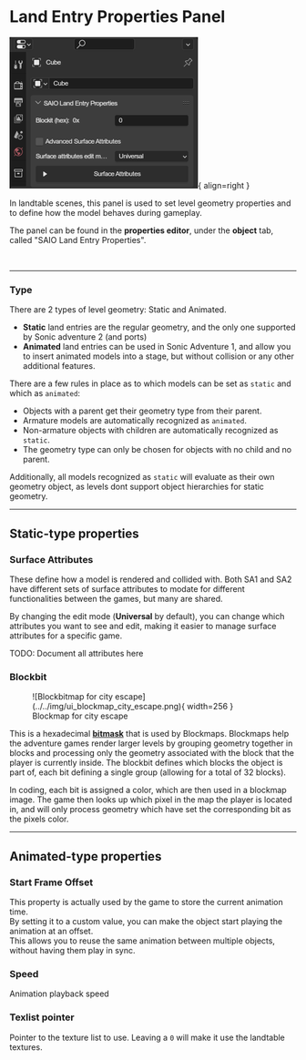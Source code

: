 # Land Entry Properties Panel
![](../../img/ui_landentry_properties.png){ align=right }

In landtable scenes, this panel is used to set level geometry properties and to define how the model behaves during gameplay.

The panel can be found in the **properties editor**, under the **object** tab, called "SAIO Land Entry Properties".

<br clear="right">

---

### Type
There are 2 types of level geometry: Static and Animated.

- **Static** land entries are the regular geometry, and the only one supported by Sonic adventure 2 (and ports)
- **Animated** land entries can be used in Sonic Adventure 1, and allow you to insert animated models into a stage, but without collision or any other additional features.

There are a few rules in place as to which models can be set as `static` and which as `animated`:

- Objects with a parent get their geometry type from their parent.
- Armature models are automatically recognized as `animated`.
- Non-armature objects with children are automatically recognized as `static`.
- The geometry type can only be chosen for objects with no child and no parent.

Additionally, all models recognized as `static` will evaluate as their own geometry object, as levels dont support object hierarchies for static geometry.

---

## Static-type properties

### Surface Attributes
These define how a model is rendered and collided with. Both SA1 and SA2 have different sets of surface attributes to modate for different functionalities between the games, but many are shared.

By changing the edit mode (**Universal** by default), you can change which attributes you want to see and edit, making it easier to manage surface attributes for a specific game.

TODO: Document all attributes here

### Blockbit

<figure class="align-right" markdown>
![Blockbitmap for city escape](../../img/ui_blockmap_city_escape.png){ width=256 }
<figcaption>Blockmap for city escape</figcaption>
</figure>

This is a hexadecimal [**bitmask**](https://en.wikipedia.org/wiki/Mask_(computing)) that is used by Blockmaps. Blockmaps help the adventure games render larger levels by grouping geometry together in blocks and processing only the geometry associated with the block that the player is currently inside. The blockbit defines which blocks the object is part of, each bit defining a single group (allowing for a total of 32 blocks).

In coding, each bit is assigned a color, which are then used in a blockmap image. The game then looks up which pixel in the map the player is located in, and will only process geometry which have set the corresponding bit as the pixels color.

---

## Animated-type properties

### Start Frame Offset
This property is actually used by the game to store the current animation time.
<br/> By setting it to a custom value, you can make the object start playing the animation at an offset.
<br/> This allows you to reuse the same animation between multiple objects, without having them play in sync.

### Speed
Animation playback speed

### Texlist pointer
Pointer to the texture list to use. Leaving a `0` will make it use the landtable textures.